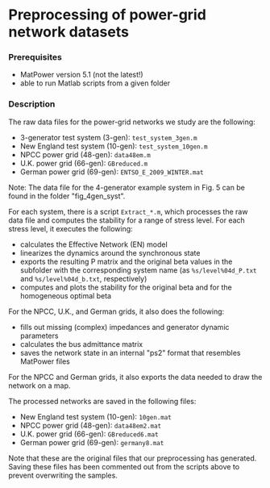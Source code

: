 # Preprocessing of power-grid network datasets

### Prerequisites
- MatPower version 5.1  (not the latest!)
- able to run Matlab scripts from a given folder

### Description

The raw data files for the power-grid networks we study are the following:
- 3-generator test system (3-gen): `test_system_3gen.m`
- New England test system (10-gen): `test_system_10gen.m`
- NPCC power grid (48-gen): `data48em.m`
- U.K. power grid (66-gen): `GBreduced.m`
- German power grid (69-gen): `ENTSO_E_2009_WINTER.mat`

Note: The data file for the 4-generator example system in Fig. 5 can be found in the folder "fig_4gen_syst".

For each system, there is a script `Extract_*.m`, which processes the raw data file and computes the stability for a range of stress level.  For each stress level, it executes the following:
- calculates the Effective Network (EN) model
- linearizes the dynamics around the synchronous state
- exports the resulting P matrix and the original beta values in the subfolder with the corresponding system name (as `%s/level%04d_P.txt` and `%s/level%04d_b.txt`, respectively)
- computes and plots the stability for the original beta and for the homogeneous optimal beta

For the NPCC, U.K., and German grids, it also does the following:
- fills out missing (complex) impedances and generator dynamic parameters
- calculates the bus admittance matrix
- saves the network state in an internal "ps2" format that resembles MatPower files

For the NPCC and German grids, it also exports the data needed to draw the network on a map.

The processed networks are saved in the following files:
- New England test system (10-gen): `10gen.mat`
- NPCC power grid (48-gen): `data48em2.mat`
- U.K. power grid (66-gen): `GBreduced6.mat`
- German power grid (69-gen): `germany8.mat`

Note that these are the original files that our preprocessing has generated.
Saving these files has been commented out from the scripts above to prevent overwriting the samples.
